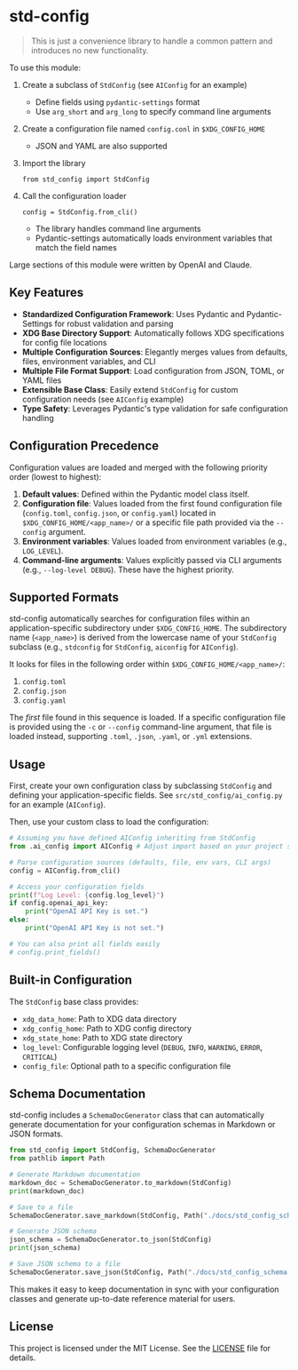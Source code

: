 # std-config

> This is just a convenience library to handle a common pattern and introduces no new functionality.

To use this module:

1. Create a subclass of `StdConfig` (see `AIConfig` for an example)
    - Define fields using `pydantic-settings` format
    - Use `arg_short` and `arg_long` to specify command line arguments
2. Create a configuration file named `config.conl` in `$XDG_CONFIG_HOME` 
    - JSON and YAML are also supported
3. Import the library
    ```
    from std_config import StdConfig
    ```
4. Call the configuration loader
    ```
    config = StdConfig.from_cli()
    ```

    - The library handles command line arguments
    - Pydantic-settings automatically loads environment variables that match the field names

Large sections of this module were written by OpenAI and Claude.

## Key Features

- **Standardized Configuration Framework**: Uses Pydantic and Pydantic-Settings for robust validation and parsing
- **XDG Base Directory Support**: Automatically follows XDG specifications for config file locations 
- **Multiple Configuration Sources**: Elegantly merges values from defaults, files, environment variables, and CLI
- **Multiple File Format Support**: Load configuration from JSON, TOML, or YAML files
- **Extensible Base Class**: Easily extend `StdConfig` for custom configuration needs (see `AIConfig` example)
- **Type Safety**: Leverages Pydantic's type validation for safe configuration handling

## Configuration Precedence

Configuration values are loaded and merged with the following priority order (lowest to highest):

1.  **Default values**: Defined within the Pydantic model class itself.
2.  **Configuration file**: Values loaded from the first found configuration file (`config.toml`, `config.json`, or `config.yaml`) located in `$XDG_CONFIG_HOME/<app_name>/` or a specific file path provided via the `--config` argument.
3.  **Environment variables**: Values loaded from environment variables (e.g., `LOG_LEVEL`).
4.  **Command-line arguments**: Values explicitly passed via CLI arguments (e.g., `--log-level DEBUG`). These have the highest priority.

## Supported Formats

std-config automatically searches for configuration files within an application-specific subdirectory under `$XDG_CONFIG_HOME`. The subdirectory name (`<app_name>`) is derived from the lowercase name of your `StdConfig` subclass (e.g., `stdconfig` for `StdConfig`, `aiconfig` for `AIConfig`).

It looks for files in the following order within `$XDG_CONFIG_HOME/<app_name>/`:

1.  `config.toml`
2.  `config.json`
3.  `config.yaml`

The *first* file found in this sequence is loaded. If a specific configuration file is provided using the `-c` or `--config` command-line argument, that file is loaded instead, supporting `.toml`, `.json`, `.yaml`, or `.yml` extensions.

## Usage

First, create your own configuration class by subclassing `StdConfig` and defining your application-specific fields. See `src/std_config/ai_config.py` for an example (`AIConfig`).

Then, use your custom class to load the configuration:

```python
# Assuming you have defined AIConfig inheriting from StdConfig
from .ai_config import AIConfig # Adjust import based on your project structure

# Parse configuration sources (defaults, file, env vars, CLI args)
config = AIConfig.from_cli()

# Access your configuration fields
print(f"Log Level: {config.log_level}")
if config.openai_api_key:
    print("OpenAI API Key is set.")
else:
    print("OpenAI API Key is not set.")

# You can also print all fields easily
# config.print_fields()
```

## Built-in Configuration

The `StdConfig` base class provides:

- `xdg_data_home`: Path to XDG data directory
- `xdg_config_home`: Path to XDG config directory
- `xdg_state_home`: Path to XDG state directory
- `log_level`: Configurable logging level (`DEBUG`, `INFO`, `WARNING`, `ERROR`, `CRITICAL`)
- `config_file`: Optional path to a specific configuration file

## Schema Documentation

std-config includes a `SchemaDocGenerator` class that can automatically generate documentation for your configuration schemas in Markdown or JSON formats.

```python
from std_config import StdConfig, SchemaDocGenerator
from pathlib import Path

# Generate Markdown documentation
markdown_doc = SchemaDocGenerator.to_markdown(StdConfig)
print(markdown_doc)

# Save to a file
SchemaDocGenerator.save_markdown(StdConfig, Path("./docs/std_config_schema.md"))

# Generate JSON schema
json_schema = SchemaDocGenerator.to_json(StdConfig)
print(json_schema)

# Save JSON schema to a file
SchemaDocGenerator.save_json(StdConfig, Path("./docs/std_config_schema.json"))
```

This makes it easy to keep documentation in sync with your configuration classes and generate up-to-date reference material for users.

## License

This project is licensed under the MIT License. See the [LICENSE](LICENSE) file for details.

